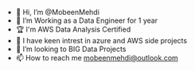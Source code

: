 - 👋 Hi, I’m @MobeenMehdi
- 👀 I’m Working as a Data Engineer for 1 year
- 🏆 I'm AWS Data Analysis Certified  
- 🌱 I have keen intrest in azure and AWS side projects 
- 💞️ I’m looking to BIG Data Projects 
- 📫 How to reach me mobeenmehdi@outlook.com

<!---
MobeenMehdi/MobeenMehdi is a ✨ special ✨ repository because its `README.md` (this file) appears on your GitHub profile.
You can click the Preview link to take a look at your changes.
--->
